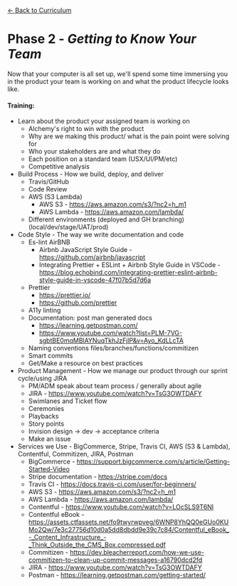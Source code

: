 [← Back to Curriculum](./)

# Phase 2 - *Getting to Know Your Team*

Now that your computer is all set up, we'll spend some time immersing you in the product your team is working on and what the product lifecycle looks like.

#### **Training:**
* Learn about the product your assigned team is working on
    - Alchemy's right to win with the product
    - Why are we making this product/ what is the pain point were solving for
    - Who your stakeholders are and what they do
    - Each position on a standard team (USX/UI/PM/etc)
    - Competitive analysis
* Build Process - How we build, deploy, and deliver
    - Travis/GitHub
    - Code Review
    - AWS (S3 Lambda)
        - AWS S3 - https://aws.amazon.com/s3/?nc2=h_m1
        - AWS Lambda - https://aws.amazon.com/lambda/
    - Different environments (deployed and GH branching) (local/dev/stage/UAT/prod)
* Code Style - The way we write documentation and code
    - Es-lint AirBNB
        - Airbnb JavaScript Style Guide - https://github.com/airbnb/javascript
        - Integrating Prettier + ESLint + Airbnb Style Guide in VSCode - https://blog.echobind.com/integrating-prettier-eslint-airbnb-style-guide-in-vscode-47f07b5d7d6a
    - Prettier
        - https://prettier.io/
        - https://github.com/prettier
    - A11y linting
    - Documentation: post man generated docs
        - https://learning.getpostman.com/
        - https://www.youtube.com/watch?list=PLM-7VG-sgbtBE0mqMBlAYNuqTkhJzFjlP&v=Ayo_KdLLcTA
    - Naming conventions files/branches/functions/commitizen
    - Smart commits
    - Get/Make a resource on best practices
* Product Management - How we manage our product through our sprint cycle/using JIRA
    - PM/ADM speak about team process / generally about agile
    - JIRA - https://www.youtube.com/watch?v=TsG3OWTDAFY
    - Swimlanes and Ticket flow
    - Ceremonies
    - Playbacks
    - Story points
    - Invision design -> dev -> acceptance criteria
    - Make an issue
* Services we Use - BigCommerce, Stripe, Travis CI, AWS (S3 & Lambda), Contentful, Commitizen, JIRA, Postman
    - BigCommerce - https://support.bigcommerce.com/s/article/Getting-Started-Video
    - Stripe documentation - https://stripe.com/docs
    - Travis CI - https://docs.travis-ci.com/user/for-beginners/
    - AWS S3 - https://aws.amazon.com/s3/?nc2=h_m1
    - AWS Lambda - https://aws.amazon.com/lambda/
    - Contentful - https://www.youtube.com/watch?v=LOcSLS9T6NI
    - Contentful eBook - https://assets.ctfassets.net/fo9twyrwpveg/6WNP8YhQQ0eGUo0KUMo2Qw/7e3c27756d10d0a5dd8dbdd9e39c7c84/Contentful_eBook_-_Content_Infrastructure_-_Think_Outside_the_CMS_Box.compressed.pdf
    - Commitizen - https://dev.bleacherreport.com/how-we-use-commitizen-to-clean-up-commit-messages-a16790dcd2fd
    - JIRA - https://www.youtube.com/watch?v=TsG3OWTDAFY
    - Postman - https://learning.getpostman.com/getting-started/
